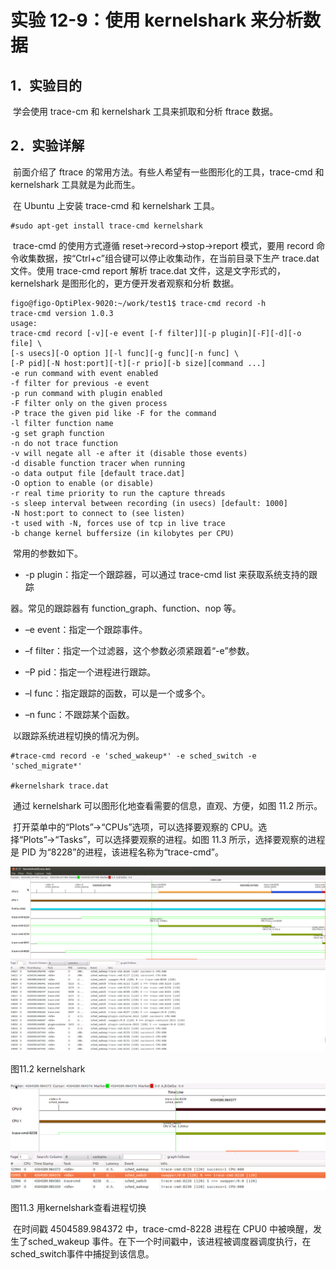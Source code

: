 # 实验 12-9：使用 kernelshark 来分析数据

## 1．实验目的

​		学会使用 trace-cm 和 kernelshark 工具来抓取和分析 ftrace 数据。

## 2．实验详解

​		前面介绍了 ftrace 的常用方法。有些人希望有一些图形化的工具，trace-cmd 和kernelshark 工具就是为此而生。

​		在 Ubuntu 上安装 trace-cmd 和 kernelshark 工具。

```
#sudo apt-get install trace-cmd kernelshark
```

​		trace-cmd 的使用方式遵循 reset->record->stop->report 模式，要用 record 命令收集数据，按“Ctrl+c”组合键可以停止收集动作，在当前目录下生产 trace.dat 文件。使用 trace-cmd report 解析 trace.dat 文件，这是文字形式的，kernelshark 是图形化的，更方便开发者观察和分析 数据。

```
figo@figo-OptiPlex-9020:~/work/test1$ trace-cmd record -h
trace-cmd version 1.0.3
usage:
trace-cmd record [-v][-e event [-f filter]][-p plugin][-F][-d][-o file] \
[-s usecs][-O option ][-l func][-g func][-n func] \
[-P pid][-N host:port][-t][-r prio][-b size][command ...]
-e run command with event enabled
-f filter for previous -e event
-p run command with plugin enabled
-F filter only on the given process
-P trace the given pid like -F for the command
-l filter function name
-g set graph function
-n do not trace function
-v will negate all -e after it (disable those events)
-d disable function tracer when running
-o data output file [default trace.dat]
-O option to enable (or disable)
-r real time priority to run the capture threads
-s sleep interval between recording (in usecs) [default: 1000]
-N host:port to connect to (see listen)
-t used with -N, forces use of tcp in live trace
-b change kernel buffersize (in kilobytes per CPU)
```

​		常用的参数如下。

-  -p plugin：指定一个跟踪器，可以通过 trace-cmd list 来获取系统支持的跟踪


器。常见的跟踪器有 function_graph、function、nop 等。

-  –e event：指定一个跟踪事件。


-  –f filter：指定一个过滤器，这个参数必须紧跟着“-e”参数。


-  –P pid：指定一个进程进行跟踪。


-  –l func：指定跟踪的函数，可以是一个或多个。


-  –n func：不跟踪某个函数。


​		以跟踪系统进程切换的情况为例。

```
#trace-cmd record -e 'sched_wakeup*' -e sched_switch -e 'sched_migrate*'

#kernelshark trace.dat
```

​		通过 kernelshark 可以图形化地查看需要的信息，直观、方便，如图 11.2 所示。

​		打开菜单中的“Plots”→“CPUs”选项，可以选择要观察的 CPU。选择“Plots”→“Tasks”，可以选择要观察的进程。如图 11.3 所示，选择要观察的进程是 PID 为“8228”的进程，该进程名称为“trace-cmd”。

![image-20240927144927088](image/image-20240927144927088.png)

图11.2 kernelshark

![image-20240927144938118](image/image-20240927144938118.png)

图11.3 用kernelshark查看进程切换

​		在时间戳 4504589.984372 中，trace-cmd-8228 进程在 CPU0 中被唤醒，发生了sched_wakeup 事件。在下一个时间戳中，该进程被调度器调度执行，在 sched_switch事件中捕捉到该信息。